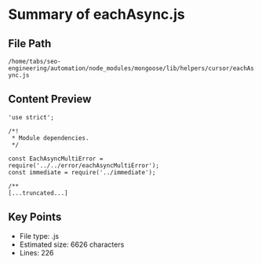# Summary of eachAsync.js
  
## File Path
`/home/tabs/seo-engineering/automation/node_modules/mongoose/lib/helpers/cursor/eachAsync.js`

## Content Preview
```
'use strict';

/*!
 * Module dependencies.
 */

const EachAsyncMultiError = require('../../error/eachAsyncMultiError');
const immediate = require('../immediate');

/**
[...truncated...]
```

## Key Points
- File type: .js
- Estimated size: 6626 characters
- Lines: 226
